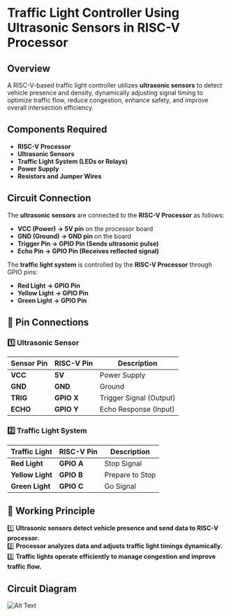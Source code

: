 # Traffic Light Controller Using Ultrasonic Sensors in RISC-V Processor

## **Overview**  
A RISC-V-based traffic light controller utilizes **ultrasonic sensors** to detect vehicle presence and density, dynamically adjusting signal timing to optimize traffic flow, reduce congestion, enhance safety, and improve overall intersection efficiency.  

## **Components Required**  
- **RISC-V Processor**  
- **Ultrasonic Sensors**  
- **Traffic Light System (LEDs or Relays)**  
- **Power Supply**  
- **Resistors and Jumper Wires**  

## **Circuit Connection**  
The **ultrasonic sensors** are connected to the **RISC-V Processor** as follows:  
- **VCC (Power) → 5V pin** on the processor board  
- **GND (Ground) → GND pin** on the board  
- **Trigger Pin → GPIO Pin (Sends ultrasonic pulse)**  
- **Echo Pin → GPIO Pin (Receives reflected signal)**  

The **traffic light system** is controlled by the **RISC-V Processor** through GPIO pins:  
- **Red Light → GPIO Pin**  
- **Yellow Light → GPIO Pin**  
- **Green Light → GPIO Pin**  

## 📌 **Pin Connections**  
### **1️⃣ Ultrasonic Sensor**  
| **Sensor Pin** | **RISC-V Pin** | **Description** |  
|---------------|----------------|----------------|  
| **VCC**       | **5V**          | Power Supply  |  
| **GND**       | **GND**         | Ground        |  
| **TRIG**      | **GPIO X**      | Trigger Signal (Output) |  
| **ECHO**      | **GPIO Y**      | Echo Response (Input) |  

### **2️⃣ Traffic Light System**  
| **Traffic Light** | **RISC-V Pin** | **Description** |  
|------------------|----------------|----------------|  
| **Red Light**     | **GPIO A**      | Stop Signal |  
| **Yellow Light**  | **GPIO B**      | Prepare to Stop |  
| **Green Light**   | **GPIO C**      | Go Signal |  

## 📌 **Working Principle**  
1️⃣ **Ultrasonic sensors detect vehicle presence and send data to RISC-V processor.**  
2️⃣ **Processor analyzes data and adjusts traffic light timings dynamically.**  
3️⃣ **Traffic lights operate efficiently to manage congestion and improve traffic flow.**  

## Circuit Diagram  
![Alt Text](Traffic_Light_Controller_RISCV.PNG)
```
